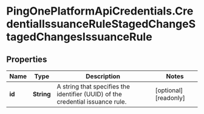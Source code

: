# PingOnePlatformApiCredentials.CredentialIssuanceRuleStagedChangeStagedChangesIssuanceRule

## Properties

Name | Type | Description | Notes
------------ | ------------- | ------------- | -------------
**id** | **String** | A string that specifies the identifier (UUID) of the credential issuance rule. | [optional] [readonly] 


